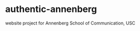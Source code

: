 authentic-annenberg
===================

website project for Annenberg School of Communication, USC
